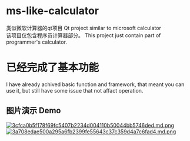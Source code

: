 # ms-like-calculator
类似微软计算器的qt项目    Qt project similar to microsoft calculator<br>
该项目仅包含程序员计算器部分。    This project just contain part of programmer's calculator.

# 已经完成了基本功能
I have already achived basic function and framework, that meant you can use it, but still have some issue that not affact operation.

## 图片演示   Demo
[![3cfca0b5f178f69fc5407b2234d004110b50044bb5746ded.md.png](https://www.imageoss.com/images/2023/05/06/3cfca0b5f178f69fc5407b2234d004110b50044bb5746ded.md.png)](https://www.imageoss.com/image/lPngXz)
[![3a708edae500a295a6fb2399fe55643c37c359d4a7c6fad4.md.png](https://www.imageoss.com/images/2023/05/06/3a708edae500a295a6fb2399fe55643c37c359d4a7c6fad4.md.png)](https://www.imageoss.com/image/lPnePh)
